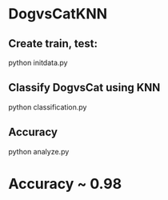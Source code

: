 # DogvsCatKNN
## Create train, test:
   python initdata.py
## Classify DogvsCat using KNN
  python classification.py
## Accuracy
  python analyze.py

# Accuracy ~ 0.98
